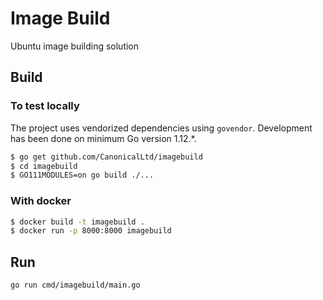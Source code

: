 # Image Build

Ubuntu image building solution

 ## Build
 
 ### To test locally
 The project uses vendorized dependencies using `govendor`. Development has been done on minimum Go version 1.12.*.
 ```bash
 $ go get github.com/CanonicalLtd/imagebuild
 $ cd imagebuild
 $ GO111MODULES=on go build ./...
 ```
 
 ### With docker
 ```bash
 $ docker build -t imagebuild .
 $ docker run -p 8000:8000 imagebuild
 ```
 
 ## Run
 ```bash
 go run cmd/imagebuild/main.go
 ```